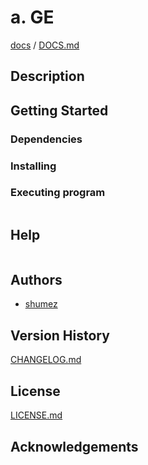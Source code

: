 <!--
Filename: 	README.md
Project: 	/Users/shume/Developer/mnemosyne/docs/Fornix/a_GE
Author: 	shumez <https://github.com/shumez>
Created: 	2018-06-15 20:34:4
Modified: 	2019-01-26 11:16:59
-----
Copyright (c) 2019 shumez
-->

# a. GE


[docs] / [DOCS.md]


## Description


## Getting Started



### Dependencies



### Installing



### Executing program

```
```

## Help

```
```

## Authors

* [shumez]

## Version History

[CHANGELOG.md]

## License

[LICENSE.md]


## Acknowledgements


<!-- ------------------------------- -->
[shumez]: shumez
[DOCS.md]: docs/DOCS.md
[docs]: docs/
[CHANGELOG.md]: CHANGELOG.md
[LICENSE.md]: LICENSE.md
